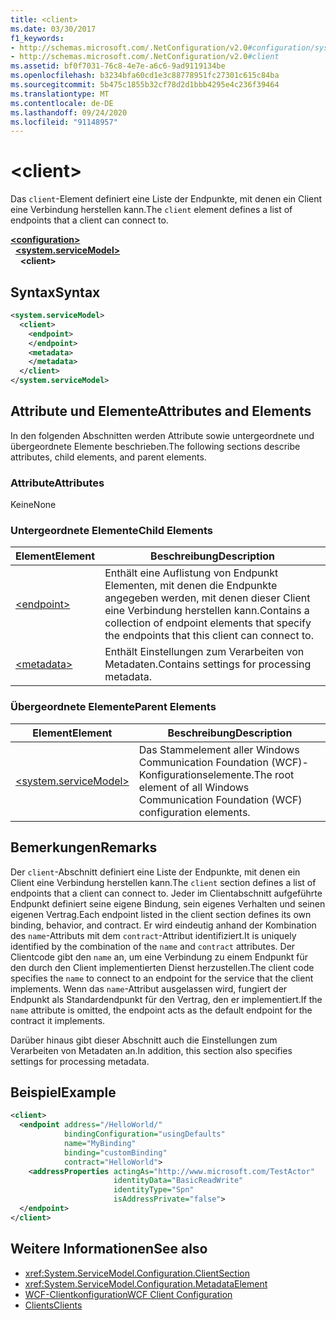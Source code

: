 ```yaml
---
title: <client>
ms.date: 03/30/2017
f1_keywords:
- http://schemas.microsoft.com/.NetConfiguration/v2.0#configuration/system.ServiceModel/client
- http://schemas.microsoft.com/.NetConfiguration/v2.0#client
ms.assetid: bf0f7031-76c8-4e7e-a6c6-9ad9119134be
ms.openlocfilehash: b3234bfa60cd1e3c88778951fc27301c615c84ba
ms.sourcegitcommit: 5b475c1855b32cf78d2d1bbb4295e4c236f39464
ms.translationtype: MT
ms.contentlocale: de-DE
ms.lasthandoff: 09/24/2020
ms.locfileid: "91148957"
---
```

# \<client>

<span data-ttu-id="4ed3e-101">Das `client`-Element definiert eine Liste der Endpunkte, mit denen ein Client eine Verbindung herstellen kann.</span><span class="sxs-lookup"><span data-stu-id="4ed3e-101">The `client` element defines a list of endpoints that a client can connect to.</span></span>

[**\<configuration>**](../configuration-element.md)\
&nbsp;&nbsp;[**\<system.serviceModel>**](system-servicemodel.md)\
&nbsp;&nbsp;&nbsp;&nbsp;**\<client>**

## <a name="syntax"></a><span data-ttu-id="4ed3e-102">Syntax</span><span class="sxs-lookup"><span data-stu-id="4ed3e-102">Syntax</span></span>

```xml
<system.serviceModel>
  <client>
    <endpoint>
    </endpoint>
    <metadata>
    </metadata>
  </client>
</system.serviceModel>
```

## <a name="attributes-and-elements"></a><span data-ttu-id="4ed3e-103">Attribute und Elemente</span><span class="sxs-lookup"><span data-stu-id="4ed3e-103">Attributes and Elements</span></span>

 <span data-ttu-id="4ed3e-104">In den folgenden Abschnitten werden Attribute sowie untergeordnete und übergeordnete Elemente beschrieben.</span><span class="sxs-lookup"><span data-stu-id="4ed3e-104">The following sections describe attributes, child elements, and parent elements.</span></span>

### <a name="attributes"></a><span data-ttu-id="4ed3e-105">Attribute</span><span class="sxs-lookup"><span data-stu-id="4ed3e-105">Attributes</span></span>

 <span data-ttu-id="4ed3e-106">Keine</span><span class="sxs-lookup"><span data-stu-id="4ed3e-106">None</span></span>

### <a name="child-elements"></a><span data-ttu-id="4ed3e-107">Untergeordnete Elemente</span><span class="sxs-lookup"><span data-stu-id="4ed3e-107">Child Elements</span></span>

|<span data-ttu-id="4ed3e-108">Element</span><span class="sxs-lookup"><span data-stu-id="4ed3e-108">Element</span></span>|<span data-ttu-id="4ed3e-109">Beschreibung</span><span class="sxs-lookup"><span data-stu-id="4ed3e-109">Description</span></span>|
|-------------|-----------------|
|[\<endpoint>](endpoint-of-client.md)|<span data-ttu-id="4ed3e-110">Enthält eine Auflistung von Endpunkt Elementen, mit denen die Endpunkte angegeben werden, mit denen dieser Client eine Verbindung herstellen kann.</span><span class="sxs-lookup"><span data-stu-id="4ed3e-110">Contains a collection of endpoint elements that specify the endpoints that this client can connect to.</span></span>|
|[\<metadata>](metadata.md)|<span data-ttu-id="4ed3e-111">Enthält Einstellungen zum Verarbeiten von Metadaten.</span><span class="sxs-lookup"><span data-stu-id="4ed3e-111">Contains settings for processing metadata.</span></span>|

### <a name="parent-elements"></a><span data-ttu-id="4ed3e-112">Übergeordnete Elemente</span><span class="sxs-lookup"><span data-stu-id="4ed3e-112">Parent Elements</span></span>

|<span data-ttu-id="4ed3e-113">Element</span><span class="sxs-lookup"><span data-stu-id="4ed3e-113">Element</span></span>|<span data-ttu-id="4ed3e-114">Beschreibung</span><span class="sxs-lookup"><span data-stu-id="4ed3e-114">Description</span></span>|
|-------------|-----------------|
|[\<system.serviceModel>](system-servicemodel.md)|<span data-ttu-id="4ed3e-115">Das Stammelement aller Windows Communication Foundation (WCF)-Konfigurationselemente.</span><span class="sxs-lookup"><span data-stu-id="4ed3e-115">The root element of all Windows Communication Foundation (WCF) configuration elements.</span></span>|

## <a name="remarks"></a><span data-ttu-id="4ed3e-116">Bemerkungen</span><span class="sxs-lookup"><span data-stu-id="4ed3e-116">Remarks</span></span>

 <span data-ttu-id="4ed3e-117">Der `client`-Abschnitt definiert eine Liste der Endpunkte, mit denen ein Client eine Verbindung herstellen kann.</span><span class="sxs-lookup"><span data-stu-id="4ed3e-117">The `client` section defines a list of endpoints that a client can connect to.</span></span> <span data-ttu-id="4ed3e-118">Jeder im Clientabschnitt aufgeführte Endpunkt definiert seine eigene Bindung, sein eigenes Verhalten und seinen eigenen Vertrag.</span><span class="sxs-lookup"><span data-stu-id="4ed3e-118">Each endpoint listed in the client section defines its own binding, behavior, and contract.</span></span> <span data-ttu-id="4ed3e-119">Er wird eindeutig anhand der Kombination des `name`-Attributs mit dem `contract`-Attribut identifiziert.</span><span class="sxs-lookup"><span data-stu-id="4ed3e-119">It is uniquely identified by the combination of the `name` and `contract` attributes.</span></span> <span data-ttu-id="4ed3e-120">Der Clientcode gibt den `name` an, um eine Verbindung zu einem Endpunkt für den durch den Client implementierten Dienst herzustellen.</span><span class="sxs-lookup"><span data-stu-id="4ed3e-120">The client code specifies the `name` to connect to an endpoint for the service that the client implements.</span></span> <span data-ttu-id="4ed3e-121">Wenn das `name`-Attribut ausgelassen wird, fungiert der Endpunkt als Standardendpunkt für den Vertrag, den er implementiert.</span><span class="sxs-lookup"><span data-stu-id="4ed3e-121">If the `name` attribute is omitted, the endpoint acts as the default endpoint for the contract it implements.</span></span>

 <span data-ttu-id="4ed3e-122">Darüber hinaus gibt dieser Abschnitt auch die Einstellungen zum Verarbeiten von Metadaten an.</span><span class="sxs-lookup"><span data-stu-id="4ed3e-122">In addition, this section also specifies settings for processing metadata.</span></span>

## <a name="example"></a><span data-ttu-id="4ed3e-123">Beispiel</span><span class="sxs-lookup"><span data-stu-id="4ed3e-123">Example</span></span>

```xml
<client>
  <endpoint address="/HelloWorld/"
            bindingConfiguration="usingDefaults"
            name="MyBinding"
            binding="customBinding"
            contract="HelloWorld">
    <addressProperties actingAs="http://www.microsoft.com/TestActor"
                       identityData="BasicReadWrite"
                       identityType="Spn"
                       isAddressPrivate="false">
  </endpoint>
</client>
```

## <a name="see-also"></a><span data-ttu-id="4ed3e-124">Weitere Informationen</span><span class="sxs-lookup"><span data-stu-id="4ed3e-124">See also</span></span>

- <xref:System.ServiceModel.Configuration.ClientSection>
- <xref:System.ServiceModel.Configuration.MetadataElement>
- [<span data-ttu-id="4ed3e-125">WCF-Clientkonfiguration</span><span class="sxs-lookup"><span data-stu-id="4ed3e-125">WCF Client Configuration</span></span>](../../../wcf/feature-details/client-configuration.md)
- [<span data-ttu-id="4ed3e-126">Clients</span><span class="sxs-lookup"><span data-stu-id="4ed3e-126">Clients</span></span>](../../../wcf/feature-details/clients.md)
